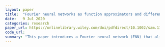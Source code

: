 ```yaml
---
layout: paper
title:  "Fourier neural networks as function approximators and differential equation solvers"
date:   9 Jul 2020
categories: research
paper_url: https://onlinelibrary.wiley.com/doi/pdfdirect/10.1002/sam.11531
code_url: 
summary: "This paper introduces a Fourier neural network (FNN) that aligns with Fourier decomposition by utilizing specific activation and loss functions to accurately mimic Fourier series expansion within a simple, single-layer architecture. This design allows for easy integration with more complex networks for data processing tasks. The authors demonstrate the FNN's efficacy on both smooth and piecewise continuous periodic functions and its application in modeling or solving partial differential equations with periodic boundary conditions. Key benefits of the FNN include solution validity beyond the training scope, model interpretability, and ease of use."
---
```


